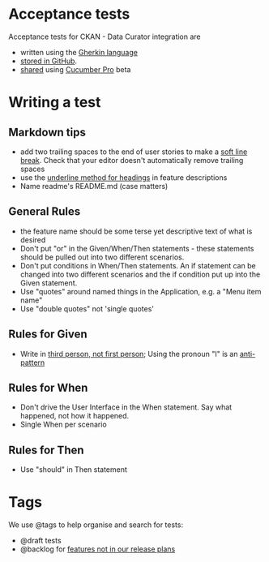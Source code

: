 # Acceptance tests

Acceptance tests for CKAN - Data Curator integration are 

- written using the [Gherkin language](https://cucumber.io/docs/reference#gherkin) 
- [stored in GitHub](https://github.com/ODIQueensland/ckan-data-curator-integration/tree/master/test/features).
- [shared](https://app.cucumber.pro/projects/ckan-data-curator-integration/documents/branch/master) using [Cucumber Pro](https://cucumber.io/pro) beta 

Writing a test
==============

Markdown tips
-------------

- add two trailing spaces to the end of user stories to make a [soft line break](http://spec.commonmark.org/0.28/#soft-line-breaks). Check that your editor doesn't automatically remove trailing spaces
- use the [underline method for headings](http://spec.commonmark.org/0.28/#setext-heading-underline) in feature descriptions
- Name readme's README.md (case matters)

General Rules
-------------

- the feature name should be some terse yet descriptive text of what is desired
- Don't put "or" in the Given/When/Then statements - these statements should be pulled out into two different scenarios.
- Don't put conditions in  When/Then statements. An if statement can be changed into two different scenarios and the if condition put up into the Given statement.
- Use "quotes" around named things in the Application, e.g. a "Menu item name"
- Use "double quotes" not 'single quotes'


Rules for Given
---------------

- Write in [third person, not first person](https://automationpanda.com/2017/01/18/should-gherkin-steps-use-first-person-or-third-person/); Using the pronoun "I" is an [anti-pattern](https://cucumber.io/blog/2016/08/31/cucumber-anti-patterns-part-two#scenarios-that-use-i-as-in-the-personal-pronoun)

Rules for When
--------------

- Don't drive the User Interface in the When statement. Say what happened, not how it happened.
- Single When per scenario

Rules for Then
--------------

- Use "should" in Then statement

Tags
====

We use @tags to help organise and search for tests:

- @draft tests
- @backlog for [features not in our release plans](https://github.com/ODIQueensland/ckan-data-curator-integration/milestone/10)
